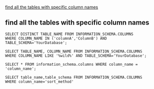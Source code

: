 [find all the tables with specific column names](#find-all-the-tables-with-specific-column-names)

## find all the tables with specific column names
```
SELECT DISTINCT TABLE_NAME FROM INFORMATION_SCHEMA.COLUMNS
WHERE COLUMN_NAME IN ('columnA','ColumnB') AND TABLE_SCHEMA='YourDatabase';

SELECT TABLE_NAME, COLUMN_NAME FROM INFORMATION_SCHEMA.COLUMNS
WHERE COLUMN_NAME LIKE '%wild%' AND TABLE_SCHEMA='YourDatabase';

SELECT * FROM information_schema.columns WHERE column_name = 'column_name';

SELECT table_name,table_schema FROM INFORMATION_SCHEMA.COLUMNS
WHERE column_name='sort_method'
```
